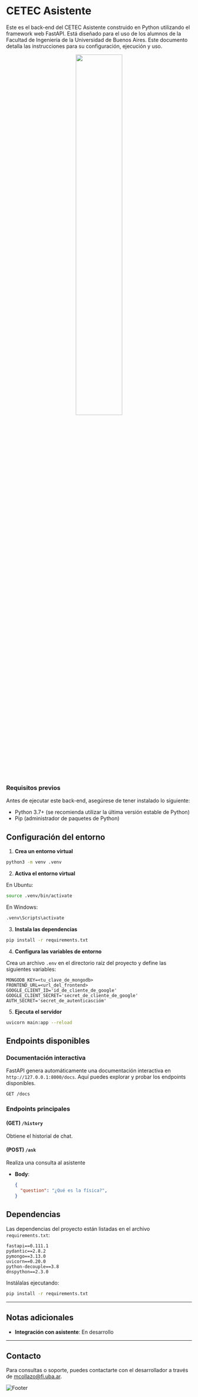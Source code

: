 
# CETEC Asistente

Este es el back-end del CETEC Asistente construido en Python utilizando el framework web FastAPI. Está diseñado para el uso de los alumnos de la Facultad de Ingeniería de la Universidad de Buenos Aires. Este documento detalla las instrucciones para su configuración, ejecución y uso.

<div align="center">
  <img src="https://user-images.githubusercontent.com/75450615/228704389-a2bcdf3e-d4d6-4236-b1c6-57fd9e545625.png#gh-dark-mode-only" width="50%" align="center">
</div>

### Requisitos previos

Antes de ejecutar este back-end, asegúrese de tener instalado lo siguiente:

- Python 3.7+ (se recomienda utilizar la última versión estable de Python)
- Pip (administrador de paquetes de Python)

## Configuración del entorno

1. **Crea un entorno virtual**

```bash
python3 -m venv .venv
```

2. **Activa el entorno virtual**

En Ubuntu:

```bash
source .venv/bin/activate
```

En Windows:

```bash
.venv\Scripts\activate
```

3. **Instala las dependencias**

```bash
pip install -r requirements.txt
```

4. **Configura las variables de entorno**

Crea un archivo `.env` en el directorio raíz del proyecto y define las siguientes variables:

```env
MONGODB_KEY=<tu_clave_de_mongodb>
FRONTEND_URL=<url_del_frontend>
GOOGLE_CLIENT_ID='id_de_cliente_de_google'
GOOGLE_CLIENT_SECRET='secret_de_cliente_de_google'
AUTH_SECRET='secret_de_autenticascióm'

```

5. **Ejecuta el servidor**

```bash
uvicorn main:app --reload
```

## Endpoints disponibles

### Documentación interactiva

FastAPI genera automáticamente una documentación interactiva en `http://127.0.0.1:8000/docs`. Aquí puedes explorar y probar los endpoints disponibles.

```http
GET /docs
```

### Endpoints principales

#### (GET) `/history`

Obtiene el historial de chat.

#### (POST) `/ask`

Realiza una consulta al asistente

- **Body**:
  ```json
  {
    "question": "¿Qué es la física?",
  }
  ```

## Dependencias

Las dependencias del proyecto están listadas en el archivo `requirements.txt`:

```plaintext
fastapi==0.111.1
pydantic==2.8.2
pymongo==3.13.0
uvicorn==0.20.0
python-decouple==3.8
dnspython==2.3.0
```

Instálalas ejecutando:

```bash
pip install -r requirements.txt
```

---

## Notas adicionales

- **Integración con asistente**: En desarrollo

---

## Contacto

Para consultas o soporte, puedes contactarte con el desarrollador a través de [mcollazo@fi.uba.ar](mailto:mcollazo@fi.uba.ar).

![Footer](https://user-images.githubusercontent.com/75450615/175360883-72efe4c4-1f14-4b11-9a7c-55937563cffa.png)
